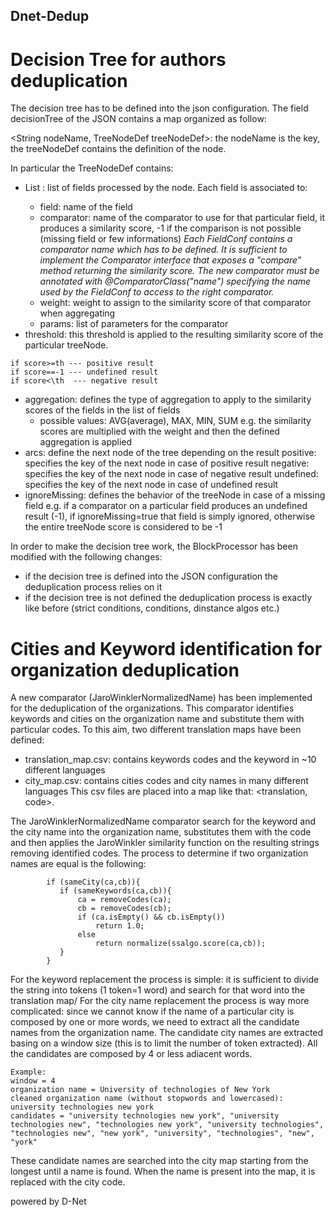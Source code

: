 ## Dnet-Dedup

# Decision Tree for authors deduplication

The decision tree has to be defined into the json configuration. The field decisionTree of the JSON contains a map organized as follow:

<String nodeName, TreeNodeDef treeNodeDef>: the nodeName is the key, the treeNodeDef contains the definition of the node.

In particular the TreeNodeDef contains:
 - List<FieldConf> : list of fields processed by the node. Each field is associated to:
	 - field: name of the field
	 - comparator: name of the comparator to use for that particular field, it produces a similarity score, -1 if the comparison is not possible (missing field or few informations)
	 *Each FieldConf contains a comparator name which has to be defined. It is sufficient to implement the Comparator interface that exposes a "compare" method returning the similarity score. The new comparator must be annotated with @ComparatorClass("name") specifying the name used by the FieldConf to access to the right comparator.*
	 - weight: weight to assign to the similarity score of that comparator when aggregating
	 - params: list of parameters for the comparator
 - threshold: this threshold is applied to the resulting similarity score of the particular treeNode.
```
if score>=th --- positive result
if score==-1 --- undefined result
if score<\th  --- negative result
```
 - aggregation: defines the type of aggregation to apply to the similarity scores of the fields in the list of fields
	 - possible values: AVG(average), MAX, MIN, SUM
	e.g. the similarity scores are multiplied with the weight and then the defined aggregation is applied
 - arcs: define the next node of the tree depending on the result
		positive: specifies the key of the next node in case of positive result
		negative: specifies the key of the next node in case of negative result
		undefined: specifies the key of the next node in case of undefined result
 - ignoreMissing: defines the behavior of the treeNode in case of a missing field
		e.g. if a comparator on a particular field produces an undefined result (-1), if ignoreMissing=true that field is simply ignored, otherwise the entire treeNode score is considered to be -1

In order to make the decision tree work, the BlockProcessor has been modified with the following changes:
 - if the decision tree is defined into the JSON configuration the deduplication process relies on it
 - if the decision tree is not defined the deduplication process is exactly like before (strict conditions, conditions, dinstance algos etc.)


# Cities and Keyword identification for organization deduplication

A new comparator (JaroWinklerNormalizedName) has been implemented for the deduplication of the organizations. This comparator identifies keywords and cities on the organization name and substitute them with particular codes.
To this aim, two different translation maps have been defined:
 - translation_map.csv: contains keywords codes and the keyword in ~10 different languages
 - city_map.csv: contains cities codes and city names in many different languages
This csv files are placed into a map like that: <translation, code>.

The JaroWinklerNormalizedName comparator search for the keyword and the city name into the organization name, substitutes them with the code and then applies the JaroWinkler similarity function on the resulting strings removing identified codes.
The process to determine if two organization names are equal is the following:
```
        if (sameCity(ca,cb)){
           if (sameKeywords(ca,cb)){
               ca = removeCodes(ca);
               cb = removeCodes(cb);
               if (ca.isEmpty() && cb.isEmpty())
                   return 1.0;
               else
                   return normalize(ssalgo.score(ca,cb));
           }
        }
```

For the keyword replacement the process is simple: it is sufficient to divide the string into tokens (1 token=1 word) and search for that word into the translation map/
For the city name replacement the process is way more complicated: since we cannot know if the name of a particular city is composed by one or more words, we need to extract all the candidate names from the organization name.
The candidate city names are extracted basing on a window size (this is to limit the number of token extracted). All the candidates are composed by 4 or less adiacent words.
```
Example:
window = 4
organization name = University of technologies of New York
cleaned organization name (without stopwords and lowercased): university technologies new york
candidates = "university technologies new york", "university technologies new", "technologies new york", "university technologies", "technologies new", "new york", "university", "technologies", "new", "york"
```
These candidate names are searched into the city map starting from the longest until a name is found. When the name is present into the map, it is replaced with the city code.

powered by D-Net
